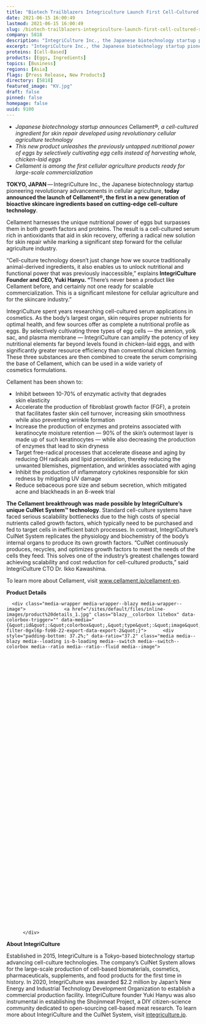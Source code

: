 ```yaml
---
title: "Biotech Trailblazers Integriculture Launch First Cell-Cultured Skincare Ingredient"
date: 2021-06-15 16:00:49
lastmod: 2021-06-15 16:00:49
slug: /biotech-trailblazers-integriculture-launch-first-cell-cultured-skincare-ingredient
company: 5818
description: "IntegriCulture Inc., the Japanese biotechnology startup pioneering revolutionary advancements in cellular agriculture, today announced the launch of Cellament®️, the first in a new generation of bioactive skincare ingredients based on cutting-edge cell-culture technology."
excerpt: "IntegriCulture Inc., the Japanese biotechnology startup pioneering revolutionary advancements in cellular agriculture, today announced the launch of Cellament®️, the first in a new generation of bioactive skincare ingredients based on cutting-edge cell-culture technology."
proteins: [Cell-Based]
products: [Eggs, Ingredients]
topics: [Business]
regions: [Asia]
flags: [Press Release, New Products]
directory: [5818]
featured_image: "KV.jpg"
draft: false
pinned: false
homepage: false
uuid: 9100
---
```

<ul>
	<li><em>Japanese biotechnology startup announces </em>Cellament®️<em>, a cell-cultured ingredient for skin repair developed using revolutionary cellular agriculture technology</em></li>
	<li><em>This new product unleashes the previously untapped nutritional power of eggs by selectively cultivating egg cells instead of harvesting whole, chicken-laid eggs</em></li>
	<li><em>Cellament is among the first cellular agriculture products ready for large-scale commercialization</em></li>
</ul>

<p><strong>TOKYO, JAPAN</strong> — IntegriCulture Inc., the Japanese biotechnology startup pioneering revolutionary advancements in cellular agriculture, <strong>today announced the launch of Cellament</strong><strong>®️</strong><strong>, the first in a new generation of bioactive skincare ingredients based on cutting-edge cell-culture technology</strong>.</p>

<p>Cellament harnesses the unique nutritional power of eggs but surpasses them in both growth factors and proteins. The result is a cell-cultured serum rich in antioxidants that aid in skin recovery, offering a radical new solution for skin repair while marking a significant step forward for the cellular agriculture industry.</p>

<p>“Cell-culture technology doesn’t just change how we source traditionally animal-derived ingredients, it also enables us to unlock nutritional and functional power that was previously inaccessible,” explains<strong> IntegriCulture Founder and CEO, Yuki Hanyu. “</strong>There’s never been a product like Cellament before, and certainly not one ready for scalable commercialization. This is a significant milestone for cellular agriculture and for the skincare industry.”</p>

<p>IntegriCulture spent years researching cell-cultured serum applications in cosmetics. As the body’s largest organ, skin requires proper nutrients for optimal health, and few sources offer as complete a nutritional profile as eggs. By selectively cultivating three types of egg cells — the amnion, yolk sac, and plasma membrane — IntegriCulture can amplify the potency of key nutritional elements far beyond levels found in chicken-laid eggs, and with significantly greater resource efficiency than conventional chicken farming. These three substances are then combined to create the serum comprising the base of Cellament, which can be used in a wide variety of cosmetics formulations.</p>

<p>Cellament has been shown to:</p>

<ul>
	<li>Inhibit between 10-70% of enzymatic activity that degrades skin elasticity</li>
	<li>Accelerate the production of fibroblast growth factor (FGF), a protein that facilitates faster skin cell turnover, increasing skin smoothness while also preventing wrinkle formation</li>
	<li>Increase the production of enzymes and proteins associated with keratinocyte moisture retention — 90% of the skin’s outermost layer is made up of such keratinocytes — while also decreasing the production of enzymes that lead to skin dryness</li>
	<li>Target free-radical processes that accelerate disease and aging by reducing OH radicals and lipid peroxidation, thereby reducing the unwanted blemishes, pigmentation, and wrinkles associated with aging</li>
	<li>Inhibit the production of inflammatory cytokines responsible for skin redness by mitigating UV damage</li>
	<li>Reduce sebaceous pore size and sebum secretion, which mitigated acne and blackheads in an 8-week trial</li>
</ul>

<p><strong>The Cellament breakthrough was</strong> <strong>made possible by IntegriCulture’s unique CulNet System™ technology</strong>. Standard cell-culture systems have faced serious scalability bottlenecks due to the high costs of special nutrients called growth factors, which typically need to be purchased and fed to target cells in inefficient batch processes. In contrast, IntegriCulture’s CulNet System replicates the physiology and biochemistry of the body’s internal organs to produce its own growth factors. “CulNet continuously produces, recycles, and optimizes growth factors to meet the needs of the cells they feed. This solves one of the industry’s greatest challenges toward achieving scalability and cost reduction for cell-cultured products,” said IntegriCulture CTO Dr. Ikko Kawashima.</p>

<p>To learn more about Cellament, visit <a href="http://www.cellament.jp/cellament-en">www.cellament.jp/cellament-en</a>.</p>

<p><strong>Product Details</strong></p>

<p>




      <div class="media-wrapper media-wrapper--blazy media-wrapper--image">              <a href="/sites/default/files/inline-images/product%20details_1.jpg" class="blazy__colorbox litebox" data-colorbox-trigger="" data-media="{&quot;id&quot;:&quot;colorbox&quot;,&quot;type&quot;:&quot;image&quot;,&quot;width&quot;:1890,&quot;height&quot;:703,&quot;rel&quot;:&quot;blazy-filter-0gxl6p-fo98-22-export-data-export-2&quot;}">      <div style="padding-bottom: 37.2%;" data-ratio="37.2" class="media media--blazy media--loading is-b-loading media--switch media--switch--colorbox media--ratio media--ratio--fluid media--image">
<img alt="Product Details" title="product details_1.jpg" class="media__image media__element b-lazy img-fluid" data-entity-uuid="631b77b8-14d9-4433-99eb-5595b2e7777d" data-src="/sites/default/files/inline-images/product%20details_1.jpg" src="data:image/svg+xml;charset=utf-8,%3Csvg%20xmlns%3D'http%3A%2F%2Fwww.w3.org%2F2000%2Fsvg'%20viewBox%3D'0%200%201890%20703'%2F%3E" width="1890" height="703" loading="lazy" typeof="foaf:Image" />
        <span class="media__icon media__icon--litebox"></span></div>
  </a>

                
          </div>  
  
</p>

<p><strong>About IntegriCulture</strong></p>

<p>Established in 2015, IntegriCulture is a Tokyo-based biotechnology startup advancing cell-culture technologies. The company’s CulNet System allows for the large-scale production of cell-based biomaterials, cosmetics, pharmaceuticals, supplements, and food products for the first time in history. In 2020, IntegriCulture was awarded $2.2 million by Japan’s New Energy and Industrial Technology Development Organization to establish a commercial production facility. IntegriCulture founder Yuki Hanyu was also instrumental in establishing the Shojinmeat Project, a DIY citizen-science community dedicated to open-sourcing cell-based meat research. To learn more about IntegriCulture and the CulNet System, visit <a href="https://integriculture.jp/?locale=en">integriculture.jp</a>.</p>
